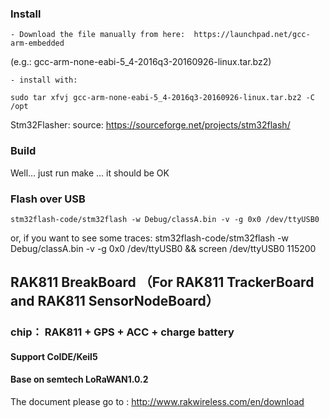 
### Install
	- Download the file manually from here:  https://launchpad.net/gcc-arm-embedded

(e.g.: gcc-arm-none-eabi-5_4-2016q3-20160926-linux.tar.bz2)

	- install with: 

	sudo tar xfvj gcc-arm-none-eabi-5_4-2016q3-20160926-linux.tar.bz2 -C /opt

Stm32Flasher:
source: https://sourceforge.net/projects/stm32flash/

### Build
Well... just run make ... it should be OK

### Flash over USB

	stm32flash-code/stm32flash -w Debug/classA.bin -v -g 0x0 /dev/ttyUSB0

or, if you want to see some traces:
	stm32flash-code/stm32flash -w Debug/classA.bin -v -g 0x0 /dev/ttyUSB0 && screen /dev/ttyUSB0 115200

## RAK811 BreakBoard （For RAK811 TrackerBoard and RAK811 SensorNodeBoard）
### chip： RAK811 + GPS + ACC + charge battery
#### Support CoIDE/Keil5 
#### Base on semtech LoRaWAN1.0.2

The document please go to : http://www.rakwireless.com/en/download
